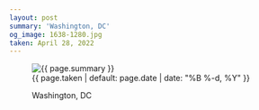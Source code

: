 ```yaml
---
layout: post
summary: 'Washington, DC'
og_image: 1638-1280.jpg
taken: April 28, 2022
---
```


<figure class="post">
 <img alt="{{ page.summary }}" sizes="(min-width: 700px) 50vw, calc(100vw - 2rem)" src="{{ site.assets_url }}/1638-640.jpg" srcset="{{ site.assets_url }}/1638-320.jpg 320w, {{ site.assets_url }}/1638-640.jpg 640w, {{ site.assets_url }}/1638-960.jpg 960w, {{ site.assets_url }}/1638-1280.jpg 1280w"/>
 <figcaption>
  <time>
   {{ page.taken | default: page.date | date: "%B %-d, %Y" }}
  </time>
  <p>
   Washington, DC
  </p>
 </figcaption>
</figure>
